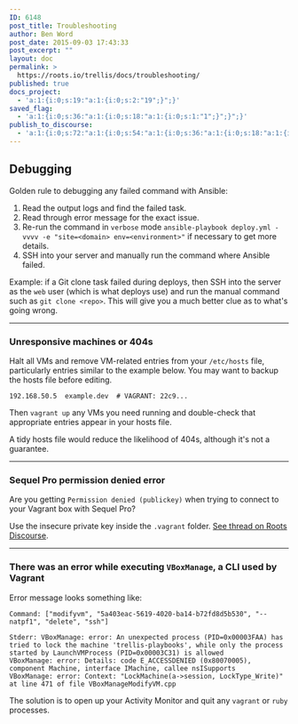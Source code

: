 ```yaml
---
ID: 6148
post_title: Troubleshooting
author: Ben Word
post_date: 2015-09-03 17:43:33
post_excerpt: ""
layout: doc
permalink: >
  https://roots.io/trellis/docs/troubleshooting/
published: true
docs_project:
  - 'a:1:{i:0;s:19:"a:1:{i:0;s:2:"19";}";}'
saved_flag:
  - 'a:1:{i:0;s:36:"a:1:{i:0;s:18:"a:1:{i:0;s:1:"1";}";}";}'
publish_to_discourse:
  - 'a:1:{i:0;s:72:"a:1:{i:0;s:54:"a:1:{i:0;s:36:"a:1:{i:0;s:18:"a:1:{i:0;s:1:"0";}";}";}";}";}'
---
```

## Debugging

Golden rule to debugging any failed command with Ansible:

1. Read the output logs and find the failed task.
2. Read through error message for the exact issue.
3. Re-run the command in `verbose` mode `ansible-playbook deploy.yml -vvvv -e "site=<domain> env=<environment>"` if necessary to get more details.
4. SSH into your server and manually run the command where Ansible failed.

Example: if a Git clone task failed during deploys, then SSH into the server as the `web` user (which is what deploys use) and run the manual command such as `git clone <repo>`. This will give you a much better clue as to what's going wrong.

<hr>

### Unresponsive machines or 404s

Halt all VMs and remove VM-related entries from your `/etc/hosts` file, particularly entries similar to the example below. You may want to backup the hosts file before editing.

```
192.168.50.5  example.dev  # VAGRANT: 22c9...
```

Then `vagrant up` any VMs you need running and double-check that appropriate entries appear in your hosts file.

A tidy hosts file would reduce the likelihood of 404s, although it's not a guarantee.

<hr>

### Sequel Pro permission denied error

Are you getting `Permission denied (publickey)` when trying to connect to your Vagrant box with Sequel Pro?

Use the insecure private key inside the `.vagrant` folder. [See thread on Roots Discourse](https://discourse.roots.io/t/sequel-pro-ssh-to-vagrant/4683/26).

<hr>

### There was an error while executing `VBoxManage`, a CLI used by Vagrant

Error message looks something like:

```
Command: ["modifyvm", "5a403eac-5619-4020-ba14-b72fd8d5b530", "--natpf1", "delete", "ssh"]

Stderr: VBoxManage: error: An unexpected process (PID=0x00003FAA) has tried to lock the machine 'trellis-playbooks', while only the process started by LaunchVMProcess (PID=0x00003C31) is allowed
VBoxManage: error: Details: code E_ACCESSDENIED (0x80070005), component Machine, interface IMachine, callee nsISupports
VBoxManage: error: Context: "LockMachine(a->session, LockType_Write)" at line 471 of file VBoxManageModifyVM.cpp
```

The solution is to open up your Activity Monitor and quit any `vagrant` or `ruby` processes.